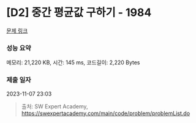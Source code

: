 # [D2] 중간 평균값 구하기 - 1984 

[문제 링크](https://swexpertacademy.com/main/code/problem/problemDetail.do?contestProbId=AV5Pw_-KAdcDFAUq) 

### 성능 요약

메모리: 21,220 KB, 시간: 145 ms, 코드길이: 2,220 Bytes

### 제출 일자

2023-11-07 23:03



> 출처: SW Expert Academy, https://swexpertacademy.com/main/code/problem/problemList.do